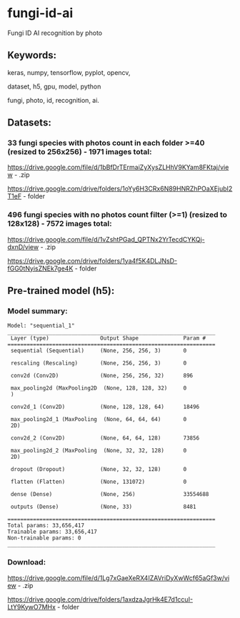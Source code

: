 # fungi-id-ai
Fungi ID AI recognition by photo

## Keywords:
keras, numpy, tensorflow, pyplot, opencv,

dataset, h5, gpu, model, python

fungi, photo, id, recognition, ai.


## Datasets:

### 33 fungi species with photos count in each folder >=40 (resized to 256x256) - 1971 images total:

https://drive.google.com/file/d/1bBfDrTErmaiZyXysZLHhV9KYam8FKtaj/view - .zip

https://drive.google.com/drive/folders/1oYy6H3CRx6N89HNRZhPOaXEjubI2T1eF - folder 

### 496 fungi species with no photos count filter (>=1) (resized to 128x128) - 7572 images total:

https://drive.google.com/file/d/1vZshtPGad_QPTNx2YrTecdCYKQj-dxnD/view - .zip

https://drive.google.com/drive/folders/1ya4f5K4DLJNsD-fGG0tNyisZNEk7ge4K - folder 

## Pre-trained model (h5):

### Model summary:
```
Model: "sequential_1"
_________________________________________________________________
 Layer (type)                Output Shape              Param #   
=================================================================
 sequential (Sequential)     (None, 256, 256, 3)       0         
                                                                 
 rescaling (Rescaling)       (None, 256, 256, 3)       0         
                                                                 
 conv2d (Conv2D)             (None, 256, 256, 32)      896       
                                                                 
 max_pooling2d (MaxPooling2D  (None, 128, 128, 32)     0         
 )                                                               
                                                                 
 conv2d_1 (Conv2D)           (None, 128, 128, 64)      18496     
                                                                 
 max_pooling2d_1 (MaxPooling  (None, 64, 64, 64)       0         
 2D)                                                             
                                                                 
 conv2d_2 (Conv2D)           (None, 64, 64, 128)       73856     
                                                                 
 max_pooling2d_2 (MaxPooling  (None, 32, 32, 128)      0         
 2D)                                                             
                                                                 
 dropout (Dropout)           (None, 32, 32, 128)       0         
                                                                 
 flatten (Flatten)           (None, 131072)            0         
                                                                 
 dense (Dense)               (None, 256)               33554688  
                                                                 
 outputs (Dense)             (None, 33)                8481      
                                                                 
=================================================================
Total params: 33,656,417
Trainable params: 33,656,417
Non-trainable params: 0
_________________________________________________________________
```

### Download:

https://drive.google.com/file/d/1Lg7xGaeXeRX4IZAVriDyXwWcf65aGf3w/view - .zip

https://drive.google.com/drive/folders/1axdzaJgrHk4E7d1ccuI-LtY9KywO7MHx - folder 
